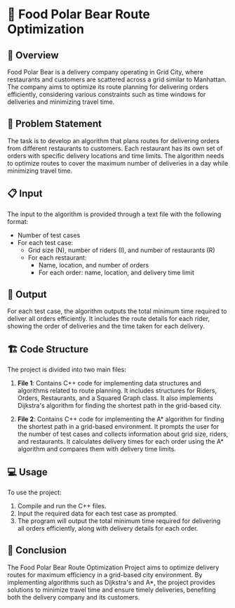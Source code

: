 # 🚚 Food Polar Bear Route Optimization 

## 🌟 Overview

Food Polar Bear is a delivery company operating in Grid City, where restaurants and customers are scattered across a grid similar to Manhattan. The company aims to optimize its route planning for delivering orders efficiently, considering various constraints such as time windows for deliveries and minimizing travel time.

## 🎯 Problem Statement

The task is to develop an algorithm that plans routes for delivering orders from different restaurants to customers. Each restaurant has its own set of orders with specific delivery locations and time limits. The algorithm needs to optimize routes to cover the maximum number of deliveries in a day while minimizing travel time.

## 📋 Input

The input to the algorithm is provided through a text file with the following format:
- Number of test cases
- For each test case:
  - Grid size (N), number of riders (I), and number of restaurants (R)
  - For each restaurant:
    - Name, location, and number of orders
    - For each order: name, location, and delivery time limit

## 📝 Output

For each test case, the algorithm outputs the total minimum time required to deliver all orders efficiently. It includes the route details for each rider, showing the order of deliveries and the time taken for each delivery.

## 🏗️ Code Structure

The project is divided into two main files:
1. **File 1**: Contains C++ code for implementing data structures and algorithms related to route planning. It includes structures for Riders, Orders, Restaurants, and a Squared Graph class. It also implements Dijkstra's algorithm for finding the shortest path in the grid-based city.

2. **File 2**: Contains C++ code for implementing the A* algorithm for finding the shortest path in a grid-based environment. It prompts the user for the number of test cases and collects information about grid size, riders, and restaurants. It calculates delivery times for each order using the A* algorithm and compares them with delivery time limits.

## 💻 Usage

To use the project:
1. Compile and run the C++ files.
2. Input the required data for each test case as prompted.
3. The program will output the total minimum time required for delivering all orders efficiently, along with delivery details for each order.

## 🎉 Conclusion

The Food Polar Bear Route Optimization Project aims to optimize delivery routes for maximum efficiency in a grid-based city environment. By implementing algorithms such as Dijkstra's and A*, the project provides solutions to minimize travel time and ensure timely deliveries, benefiting both the delivery company and its customers.
